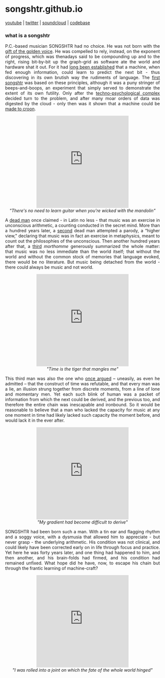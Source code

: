# songshtr.github.io
<a href= "https://www.youtube.com/channel/UCVRpMo19NwYKloFhnw6QzMg" target="_blank">youtube</a> |
<a href= "https://twitter.com/songshtr" target="_blank">twitter</a> |
<a href= "https://soundcloud.com/songshtr/sets/machinecroon" target="_blank">soundcloud</a> |
<a href="https://github.com/songeater" target="_blank">codebase</a>

### what is a songshtr

<p style="text-align: justify">P.C.-based musician SONGSHTR had no choice.  He was not born with the <a href= "https://www.lyricsfreak.com/l/leonard+cohen/tower+of+song_20082815.html" target="_blank">gift of the golden voice</a>.  He was compelled to rely, instead, on the exponent of progress, which was thenadays said to be compounding up and to the right, rising bit-by-bit up the graph-grid as software ate the world and hardware shat it out.  For it had <a href="https://karpathy.github.io/2015/05/21/rnn-effectiveness/" target="_blank">long been established</a> that a machine, when fed enough information, could learn to predict the next bit - thus discovering in its own brutish way the rudiments of language.  The <a href="https://github.com/songeater/SONGSHTR" target="_blank">first songshtr</a> was based on these principles, although it was a puny stringer of beeps-and-boops, an experiment that simply served to demonstrate the extent of its own futility.  Only after the <a href="https://openai.com/" target="_blank">techno-psychological complex</a> decided turn to the problem, and after many moar orders of data was digested by the cloud - only then was it shown that a machine could be <a href="https://arxiv.org/abs/2005.00341" target="_blank">made to croon</a>.</p>

<p align="center"><iframe width="300" height="300" src="https://www.youtube.com/embed/YESuww3zU2I?cc_load_policy=1&modestbranding=1&rel=0" title="YouTube video player" frameborder="0" allow="accelerometer; autoplay; clipboard-write; encrypted-media; gyroscope; picture-in-picture" allowfullscreen></iframe>
<br><i>"There's no need to learn guitar when you're wicked with the mandolin"</i></p>

<p style="text-align: justify">A <a href="https://mathshistory.st-andrews.ac.uk/Biographies/Leibniz/quotations/" target="_blank">dead man</a> once claimed - in Latin no less - that music was an exercise in unconscious arithmetic, a counting conducted in the secret mind.  More than a hundred years later, a <a href="https://www.gutenberg.org/files/38427/38427-pdf.pdf" target="_blank">second</a> dead man attempted a parody, a “higher view," declaring that music was in fact an exercise in metaphysics, meant to count out the philosophies of the unconscious.  Then another hundred years after that, a <a href="https://s3.amazonaws.com/arena-attachments/911407/e11bf56a7763d0a3f72d457ea00e779b.pdf#394" target="_blank">third</a> <i>morthomme</i> generously summarized the whole matter: that music was no less immediate than the world itself; that without the world and without the common stock of memories that language evoked, there would be no literature.  But music being detached from the world - there could always be music and not world.
  
<p align="center"><iframe width="300" height="300" src="https://www.youtube.com/embed/AeldeY0RaNA?cc_load_policy=1&modestbranding=1&rel=0" title="YouTube video player" frameborder="0" allow="accelerometer; autoplay; clipboard-write; encrypted-media; gyroscope; picture-in-picture" allowfullscreen></iframe>
<br><i>"Time is the tiger that mangles me"</i></p>

<p style="text-align: justify">This third man was also the one who <a href= "https://www.gwern.net/docs/borges/1947-borges-anewrefutationoftime.pdf" target="_blank">once argued</a> – uneasily, as even he admitted – that the construct of time was refutable, and that every man was a lie, an illusion strung together from discrete moments, from a line of lone and momentary men. Yet each such blink of human was a packet of information from which the next could be derived, and the previous too, and therefore the entire chain was inescapable and ironbound. So it would be reasonable to believe that a man who lacked the capacity for music at any one moment in time had likely lacked such capacity the moment before, and would lack it in the ever after. </p>

<p align="center"><iframe width="300" height="300" src="https://www.youtube.com/embed/7OhINuzCgiY?cc_load_policy=1&modestbranding=1&rel=0" title="YouTube video player" frameborder="0" allow="accelerometer; autoplay; clipboard-write; encrypted-media; gyroscope; picture-in-picture" allowfullscreen></iframe>
<br><i>"My gradient had become difficult to derive"</i></p>

<p style="text-align: justify">SONGSHTR had been born such a man.  With a tin ear and flagging rhythm and a soggy voice, with a dysmusia that allowed him to appreciate - but never grasp - the underlying arithmetic.  His condition was not clinical, and could likely have been corrected early on in life through focus and practice.  Yet here he was forty years later, and one thing had happened to him, and then another, and his brain-folds had firmed, and his condition had remained unfixed.  What hope did he have, now, to escape his chain but through the frantic learning of machine-craft?</p>

<p align="center"><iframe width="300" height="300" src="https://www.youtube.com/embed/_lcCJzfXl50?cc_load_policy=1&modestbranding=1&rel=0" title="YouTube video player" frameborder="0" allow="accelerometer; autoplay; clipboard-write; encrypted-media; gyroscope; picture-in-picture" allowfullscreen></iframe>
<br><i>"I was rolled into a joint on which the fate of the whole world hinged"</i></p>
